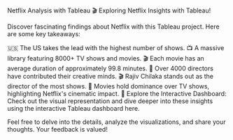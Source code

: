Netflix Analysis with Tableau
🎬 Exploring Netflix Insights with Tableau!

Discover fascinating findings about Netflix with this Tableau project. Here are some key takeaways:

🇺🇸 The US takes the lead with the highest number of shows.
📺 A massive library featuring 8000+ TV shows and movies.
🎬 Each movie has an average duration of approximately 99.8 minutes.
🎥 Over 4000 directors have contributed their creative minds.
🎬 Rajiv Chilaka stands out as the director of the most shows.
🎥 Movies hold dominance over TV shows, highlighting Netflix's cinematic impact.
🚀 Explore the Interactive Dashboard:
Check out the visual representation and dive deeper into these insights using the interactive Tableau dashboard here.

Feel free to delve into the details, analyze the visualizations, and share your thoughts. Your feedback is valued!
